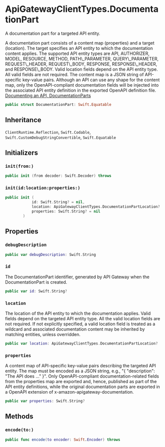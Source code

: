 # ApiGatewayClientTypes.DocumentationPart

A documentation part for a targeted API entity.

<div class="remarks">
A documentation part consists of a content map (properties) and a target (location). The target specifies an API entity to which the documentation content applies. The supported API entity types are API, AUTHORIZER, MODEL, RESOURCE, METHOD, PATH\_PARAMETER, QUERY\_PARAMETER, REQUEST\_HEADER, REQUEST\_BODY, RESPONSE, RESPONSE\_HEADER, and RESPONSE\_BODY. Valid location fields depend on the API entity type. All valid fields are not required.
The content map is a JSON string of API-specific key-value pairs. Although an API can use any shape for the content map, only the OpenAPI-compliant documentation fields will be injected into the associated API entity definition in the exported OpenAPI definition file.</div>
<div class="seeAlso">
<a href="https:​//docs.aws.amazon.com/apigateway/latest/developerguide/api-gateway-documenting-api.html">Documenting an API, DocumentationParts
</div>

``` swift
public struct DocumentationPart: Swift.Equatable 
```

## Inheritance

`ClientRuntime.Reflection`, `Swift.Codable`, `Swift.CustomDebugStringConvertible`, `Swift.Equatable`

## Initializers

### `init(from:)`

``` swift
public init (from decoder: Swift.Decoder) throws 
```

### `init(id:location:properties:)`

``` swift
public init (
            id: Swift.String? = nil,
            location: ApiGatewayClientTypes.DocumentationPartLocation? = nil,
            properties: Swift.String? = nil
        )
```

## Properties

### `debugDescription`

``` swift
public var debugDescription: Swift.String 
```

### `id`

The DocumentationPart identifier, generated by API Gateway when the DocumentationPart is created.

``` swift
public var id: Swift.String?
```

### `location`

The location of the API entity to which the documentation applies. Valid fields depend on the targeted API entity type. All the valid location fields are not required. If not explicitly specified, a valid location field is treated as a wildcard and associated documentation content may be inherited by matching entities, unless overridden.

``` swift
public var location: ApiGatewayClientTypes.DocumentationPartLocation?
```

### `properties`

A content map of API-specific key-value pairs describing the targeted API entity. The map must be encoded as a JSON string, e.g., "{ "description":​ "The API does ..." }".  Only OpenAPI-compliant documentation-related fields from the <literal>properties</literal> map are exported and, hence, published as part of the API entity definitions, while the original documentation parts are exported in a OpenAPI extension of x-amazon-apigateway-documentation.

``` swift
public var properties: Swift.String?
```

## Methods

### `encode(to:)`

``` swift
public func encode(to encoder: Swift.Encoder) throws 
```
